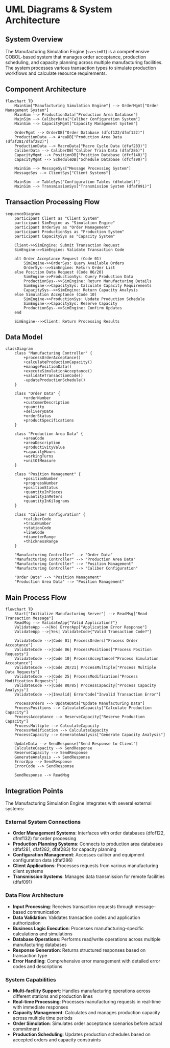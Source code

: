 # UML Diagrams & System Architecture

## System Overview

The Manufacturing Simulation Engine (`svcsim01`) is a comprehensive COBOL-based system that manages order acceptance, production scheduling, and capacity planning across multiple manufacturing facilities. The system processes various transaction types to simulate production workflows and calculate resource requirements.

## Component Architecture

```mermaid
flowchart TD
    MainSim["Manufacturing Simulation Engine"] --> OrderMgmt["Order Management System"]
    MainSim --> ProductionData["Production Area Database"]
    MainSim --> CaliberData["Caliber Configuration System"]
    MainSim --> CapacityMgmt["Capacity Management System"]
    
    OrderMgmt --> OrderDB["Order Database (dfof122/dfmf132)"]
    ProductionData --> AreaDB["Production Area Data (dfaf281/dfaf282)"]
    ProductionData --> MacroData["Macro Cycle Data (dfaf283)"]
    CaliberData --> CaliberDB["Caliber Train Data (dfaf286)"]
    CapacityMgmt --> PositionDB["Position Database (dfcf140)"]
    CapacityMgmt --> ScheduleDB["Schedule Database (dfcfs90)"]
    
    MainSim --> MessageSys["Message Processing System"]
    MessageSys --> ClientSys["Client Systems"]
    
    MainSim --> TableSys["Configuration Tables (dfmtabel)"]
    MainSim --> TransmissionSys["Transmission System (dfaf091)"]
```

## Transaction Processing Flow

```mermaid
sequenceDiagram
    participant Client as "Client System"
    participant SimEngine as "Simulation Engine"
    participant OrderSys as "Order Management"
    participant ProductionSys as "Production System"
    participant CapacitySys as "Capacity System"
    
    Client->>SimEngine: Submit Transaction Request
    SimEngine->>SimEngine: Validate Transaction Code
    
    alt Order Acceptance Request (Code 01)
        SimEngine->>OrderSys: Query Available Orders
        OrderSys-->>SimEngine: Return Order List
    else Position Data Request (Code 06/20)
        SimEngine->>ProductionSys: Query Production Data
        ProductionSys-->>SimEngine: Return Manufacturing Details
        SimEngine->>CapacitySys: Calculate Capacity Requirements
        CapacitySys-->>SimEngine: Return Capacity Analysis
    else Simulation Acceptance (Code 10)
        SimEngine->>ProductionSys: Update Production Schedule
        SimEngine->>CapacitySys: Reserve Capacity
        ProductionSys-->>SimEngine: Confirm Updates
    end
    
    SimEngine-->>Client: Return Processing Results
```

## Data Model

```mermaid
classDiagram
    class "Manufacturing Controller" {
        +processOrderAcceptance()
        +calculateProductionCapacity()
        +managePositionData()
        +executeSimulationAcceptance()
        +validateTransactionCode()
        -updateProductionSchedule()
    }
    
    class "Order Data" {
        +orderNumber
        +customerDescription
        +quantity
        +deliveryDate
        +orderStatus
        +productSpecifications
    }
    
    class "Production Area Data" {
        +areaCode
        +areaDescription
        +productivityValue
        +capacityHours
        +workingTurns
        +unitOfMeasure
    }
    
    class "Position Management" {
        +positionNumber
        +progressNumber
        +positionStatus
        +quantityInPieces
        +quantityInMeters
        +quantityInKilograms
    }
    
    class "Caliber Configuration" {
        +caliberCode
        +trainNumber
        +stationCode
        +lineCode
        +diameterRange
        +thicknessRange
    }
    
    "Manufacturing Controller" --> "Order Data"
    "Manufacturing Controller" --> "Production Area Data"
    "Manufacturing Controller" --> "Position Management"
    "Manufacturing Controller" --> "Caliber Configuration"
    
    "Order Data" --> "Position Management"
    "Production Area Data" --> "Position Management"
```

## Main Process Flow

```mermaid
flowchart TD
    Start["Initialize Manufacturing Server"] --> ReadMsg["Read Transaction Message"]
    ReadMsg --> ValidateApp{"Valid Application?"}
    ValidateApp -->|No| ErrorApp["Application Error Response"]
    ValidateApp -->|Yes| ValidateCode{"Valid Transaction Code?"}
    
    ValidateCode -->|Code 01| ProcessOrders["Process Order Acceptance"]
    ValidateCode -->|Code 06| ProcessPositions["Process Position Requests"]
    ValidateCode -->|Code 10| ProcessAcceptance["Process Simulation Acceptance"]
    ValidateCode -->|Code 20/21| ProcessMultiple["Process Multiple Data Requests"]
    ValidateCode -->|Code 25| ProcessModification["Process Modification Requests"]
    ValidateCode -->|Code 80/85| ProcessCapacity["Process Capacity Analysis"]
    ValidateCode -->|Invalid| ErrorCode["Invalid Transaction Error"]
    
    ProcessOrders --> UpdateData["Update Manufacturing Data"]
    ProcessPositions --> CalculateCapacity["Calculate Production Capacity"]
    ProcessAcceptance --> ReserveCapacity["Reserve Production Capacity"]
    ProcessMultiple --> CalculateCapacity
    ProcessModification --> CalculateCapacity
    ProcessCapacity --> GenerateAnalysis["Generate Capacity Analysis"]
    
    UpdateData --> SendResponse["Send Response to Client"]
    CalculateCapacity --> SendResponse
    ReserveCapacity --> SendResponse
    GenerateAnalysis --> SendResponse
    ErrorApp --> SendResponse
    ErrorCode --> SendResponse
    
    SendResponse --> ReadMsg
```

## Integration Points

The Manufacturing Simulation Engine integrates with several external systems:

### External System Connections
- **Order Management Systems**: Interfaces with order databases (dfof122, dfmf132) for order processing
- **Production Planning Systems**: Connects to production area databases (dfaf281, dfaf282, dfaf283) for capacity planning
- **Configuration Management**: Accesses caliber and equipment configuration data (dfaf286)
- **Client Applications**: Processes requests from various manufacturing client systems
- **Transmission Systems**: Manages data transmission for remote facilities (dfaf091)

### Data Flow Architecture
- **Input Processing**: Receives transaction requests through message-based communication
- **Data Validation**: Validates transaction codes and application authorization
- **Business Logic Execution**: Processes manufacturing-specific calculations and simulations
- **Database Operations**: Performs read/write operations across multiple manufacturing databases
- **Response Generation**: Returns structured responses based on transaction type
- **Error Handling**: Comprehensive error management with detailed error codes and descriptions

### System Capabilities
- **Multi-facility Support**: Handles manufacturing operations across different stations and production lines
- **Real-time Processing**: Processes manufacturing requests in real-time with immediate responses
- **Capacity Management**: Calculates and manages production capacity across multiple time periods
- **Order Simulation**: Simulates order acceptance scenarios before actual commitment
- **Production Scheduling**: Updates production schedules based on accepted orders and capacity constraints